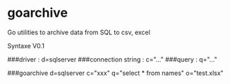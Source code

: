 # goarchive
Go utilities to archive data from SQL to csv, excel

Syntaxe V0.1

###driver              : d=sqlserver
###connection string   : c="..."
###query               : q="..."

###goarchive d=sqlserver c="xxx" q="select * from names" o="test.xlsx"

